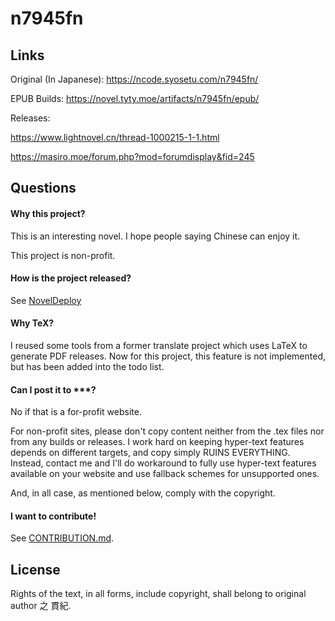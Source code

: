 # n7945fn

## Links
Original (In Japanese): https://ncode.syosetu.com/n7945fn/

EPUB Builds: https://novel.tyty.moe/artifacts/n7945fn/epub/

Releases: 

https://www.lightnovel.cn/thread-1000215-1-1.html

https://masiro.moe/forum.php?mod=forumdisplay&fid=245

## Questions

#### Why this project?

This is an interesting novel. I hope people saying Chinese can enjoy it.

This project is non-profit.

#### How is the project released?

See [NovelDeploy](https://github.com/tongyuantongyu/NovelDeploy)

#### Why TeX?

I reused some tools from a former translate project which uses LaTeX to generate PDF releases.
Now for this project, this feature is not implemented, but has been added into the todo list.

#### Can I post it to ***?

No if that is a for-profit website.

For non-profit sites, please don't copy content neither from the .tex files nor from any builds or releases.
I work hard on keeping hyper-text features depends on different targets, and copy simply RUINS EVERYTHING.
Instead, contact me and I'll do workaround to fully use hyper-text features available on your website and use
fallback schemes for unsupported ones.

And, in all case, as mentioned below, comply with the copyright.

#### I want to contribute!

See [CONTRIBUTION.md](https://github.com/tongyuantongyu/n7945fn/blob/master/CONTRIBUTION.md).

## License

Rights of the text, in all forms, include copyright, shall belong to original author 之 貫紀.